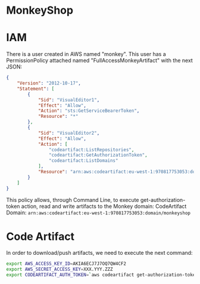 # MonkeyShop

# IAM

There is a user created in AWS named "monkey". This user has a PermissionPolicy attached named "FullAccessMonkeyArtifact" with the next JSON:

```json
{
    "Version": "2012-10-17",
    "Statement": [
        {
            "Sid": "VisualEditor1",
            "Effect": "Allow",
            "Action": "sts:GetServiceBearerToken",
            "Resource": "*"
        },
        {
            "Sid": "VisualEditor2",
            "Effect": "Allow",
            "Action": [
                "codeartifact:ListRepositories",
                "codeartifact:GetAuthorizationToken",
                "codeartifact:ListDomains"
            ],
            "Resource": "arn:aws:codeartifact:eu-west-1:970817753053:domain/monkeyshop"
        }
    ]
}
```

This policy allows, through Command Line, to execute get-authorization-token action, read and write artifacts to the Monkey domain:
CodeArtifact Domain: `arn:aws:codeartifact:eu-west-1:970817753053:domain/monkeyshop`

# Code Artifact
In order to download/push artifacts, we need to execute the next command:

```bash
export AWS_ACCESS_KEY_ID=AKIA6ECJ7J7OQ7QW4CF2
export AWS_SECRET_ACCESS_KEY=XXX.YYY.ZZZ
export CODEARTIFACT_AUTH_TOKEN=`aws codeartifact get-authorization-token --domain monkeyshop --domain-owner 970817753053 --region eu-west-1 --query authorizationToken --output text`
```

